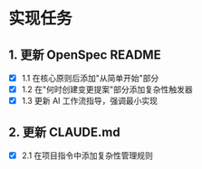 # 实现任务

## 1. 更新 OpenSpec README
- [x] 1.1 在核心原则后添加"从简单开始"部分
- [x] 1.2 在"何时创建变更提案"部分添加复杂性触发器
- [x] 1.3 更新 AI 工作流指导，强调最小实现

## 2. 更新 CLAUDE.md
- [x] 2.1 在项目指令中添加复杂性管理规则